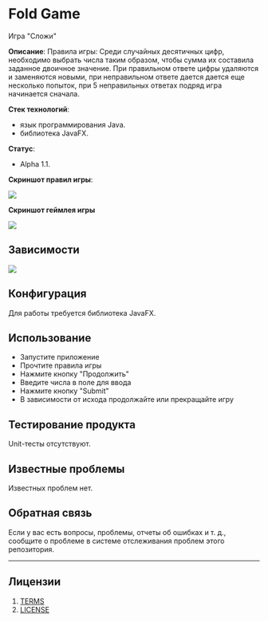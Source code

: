 # Fold Game
Игра "Сложи"

**Описание**:  Правила игры: Среди случайных десятичных цифр, необходимо выбрать числа таким образом, чтобы сумма их составила заданное двоичное значение. При правильном ответе цифры удаляются и заменяются новыми, при неправильном ответе дается дается еще несколько попыток, при 5 неправильных ответах подряд игра начинается сначала.



**Стек технологий**:
  - язык программирования Java.
  - библиотека JavaFX.

**Статус**:
  - Alpha 1.1.

**Скриншот правил игры**: 

![](https://sun9-64.userapi.com/impg/6Cu3JRC04L3yo7dTrlDkjbslXHd9sWS_uFDYbQ/qQv0wQyw6AU.jpg?size=355x257&quality=96&sign=a66fff9ddfcaf04f7b6289c83d773143&type=album)

**Скриншот геймлея игры**

![](https://sun9-75.userapi.com/impg/H6Z_6-J4CNv2lfazPW2pSZ4LqGf2EUsVCYS_RQ/O_3Mei2WIJ4.jpg?size=323x178&quality=96&sign=93899879f4c494584e1ff3f5aa7e6039&type=album)

## Зависимости

![](https://sun9-5.userapi.com/impg/l9X5nYLrPX3Wsakb8ja8DJLtKnLeTkhKcMui7g/za584S0PZs4.jpg?size=482x559&quality=96&sign=12c15a8f114e26966d4b8a95d7ae152e&type=album)

## Конфигурация

Для работы требуется библиотека JavaFX.

## Использование

- Запустите приложение
- Прочтите правила игры
- Нажмите кнопку "Продолжить"
- Введите числа в поле для ввода
- Нажмите кнопку "Submit"
- В зависимости от исхода продолжайте или прекращайте игру

## Тестирование продукта

Unit-тесты отсутствуют.

## Известные проблемы

Известных проблем нет.

## Обратная связь

Если у вас есть вопросы, проблемы, отчеты об ошибках и т. д., сообщите о проблеме в системе отслеживания проблем этого репозитория.

----

## Лицензии
1. [TERMS](TERMS.md)
2. [LICENSE](LICENSE)
